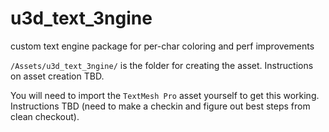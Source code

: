 # u3d_text_3ngine
custom text engine package for per-char coloring and perf improvements

`/Assets/u3d_text_3ngine/` is the folder for creating the asset. Instructions on asset creation TBD.

You will need to import the `TextMesh Pro` asset yourself to get this working. Instructions TBD (need to make a checkin and figure out best steps from clean checkout).
